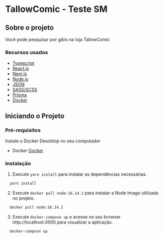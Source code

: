 # TallowComic - Teste SM

## Sobre o projeto

Você pode pesquisar por gibis na loja TallowComic

### Recursos usados

* [Typescript](https://www.typescriptlang.org/)
* [React.js](https://pt-br.reactjs.org/)
* [Next.js](https://nextjs.org/)
* [Node.js](https://nodejs.org/en/)
* [JSON](https://www.json.org/json-en.html)
* [SASS/SCSS](https://sass-lang.com/documentation/syntax)
* [Prisma](https://www.prisma.io/)
* [Docker](https://www.docker.com/)

## Iniciando o Projeto

### Pré-requisitos

Instale o Docker Descktop no seu computador
* Docker
[Docker](https://www.docker.com/)

### Instalação

1. Execute ``` yarn install ``` para instalar as dependências necessárias.
  ```sh
    yarn install
  ```

2. Execute ``` docker pull node:16.14.2 ``` para instalar a Node Image utilizada no projeto.
  ```sh
    docker pull node:16.14.2
  ```

3. Execute ``` docker-compose up ``` e acesse no seu browser http://localhost:3000 para visualizar a aplicação.
  ```sh
    docker-compose up
  ```
